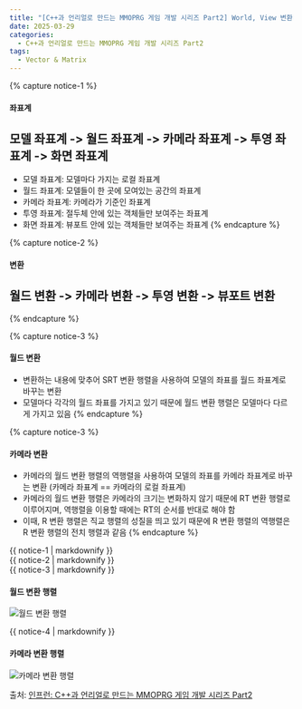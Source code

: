 ```yaml
---
title: "[C++과 언리얼로 만드는 MMOPRG 게임 개발 시리즈 Part2] World, View 변환 행렬"
date: 2025-03-29
categories:
  - C++과 언리얼로 만드는 MMOPRG 게임 개발 시리즈 Part2
tags:
  - Vector & Matrix
---
```




{% capture notice-1 %}
#### 좌표계

## 모델 좌표계 -> 월드 좌표계 -> 카메라 좌표계 -> 투영 좌표계 -> 화면 좌표계

* 모델 좌표계: 모델마다 가지는 로컬 좌표계
* 월드 좌표계: 모델들이 한 곳에 모여있는 공간의 좌표계
* 카메라 좌표계: 카메라가 기준인 좌표계
* 투영 좌표계: 절두체 안에 있는 객체들만 보여주는 좌표계
* 화면 좌표계: 뷰포트 안에 있는 객체들만 보여주는 좌표계
{% endcapture %}

{% capture notice-2 %}
#### 변환

## 월드 변환 -> 카메라 변환 -> 투영 변환 -> 뷰포트 변환
{% endcapture %}

{% capture notice-3 %}
#### 월드 변환

* 변환하는 내용에 맞추어 SRT 변환 행렬을 사용하여 모델의 좌표를 월드 좌표계로 바꾸는 변환
* 모델마다 각각의 월드 좌표를 가지고 있기 때문에 월드 변환 행렬은 모델마다 다르게 가지고 있음
{% endcapture %}

{% capture notice-3 %}
#### 카메라 변환

* 카메라의 월드 변환 행렬의 역행렬을 사용하여 모델의 좌표를 카메라 좌표계로 바꾸는 변환 (카메라 좌표계 == 카메라의 로컬 좌표계)
* 카메라의 월드 변환 행렬은 카메라의 크기는 변화하지 않기 때문에 RT 변환 행렬로 이루어지며, 역행렬을 이용할 때에는 RT의 순서를 반대로 해야 함
* 이때, R 변환 행렬은 직교 행렬의 성질을 띄고 있기 때문에 R 변환 행렬의 역행렬은 R 변환 행렬의 전치 행렬과 같음
{% endcapture %}



<div class="notice">
  {{ notice-1 | markdownify }}
</div>

<div class="notice">
  {{ notice-2 | markdownify }}
</div>

<div class="notice">
  {{ notice-3 | markdownify }}
</div>

#### 월드 변환 행렬

![월드 변환 행렬](https://github.com/user-attachments/assets/7c1f159c-70de-49ab-bfd6-1161f916f2c9)


<div class="notice">
  {{ notice-4 | markdownify }}
</div>

#### 카메라 변환 행렬

![카메라 변환 행렬](https://github.com/user-attachments/assets/b19ce685-32a6-45aa-a953-99ad9ae3d875)


출처: [인프런: C++과 언리얼로 만드는 MMOPRG 게임 개발 시리즈 Part2][source]

[source]: https://www.inflearn.com/course/%EC%96%B8%EB%A6%AC%EC%96%BC-3d-mmorpg-2/dashboard
